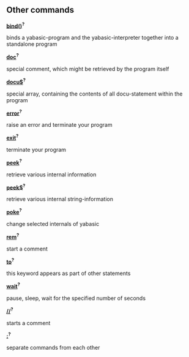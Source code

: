 ## Other commands

[**bind()**]()<sup>**?**</sup>

binds a yabasic-program and the yabasic-interpreter together into a standalone program

[**doc**]()<sup>**?**</sup>

special comment, which might be retrieved by the program itself

[**docu$**]()<sup>**?**</sup>

special array, containing the contents of all docu-statement within the program

[**error**]()<sup>**?**</sup>

raise an error and terminate your program

[**exit**]()<sup>**?**</sup>

terminate your program

[**peek**]()<sup>**?**</sup>

retrieve various internal information

[**peek$**]()<sup>**?**</sup>

retrieve various internal string-information

[**poke**]()<sup>**?**</sup>

change selected internals of yabasic

[**rem**]()<sup>**?**</sup>

start a comment

[**to**]()<sup>**?**</sup>

this keyword appears as part of other statements

[**wait**]()<sup>**?**</sup>

pause, sleep, wait for the specified number of seconds

[**\/\/**]()<sup>**?**</sup>

starts a comment

[**\:**]()<sup>**?**</sup>

separate commands from each other
